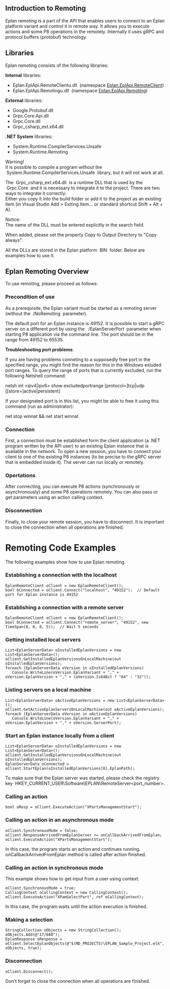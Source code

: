 ## Introduction to Remoting

Eplan remoting is a part of the API that enables users to connect to an Eplan platform variant and control it in remote way. It allows you to execute actions and some P8 operations in the remotely. Internally it uses gRPC and protocol buffers (protobuf) technology.

## Libraries

Eplan remoting consists of the following libraries:

**Internal** libraries:

* Eplan.EplApi.RemoteClientu.dll  (namespace [Eplan.EplApi.RemoteClient](Eplan.EplApi.RemoteClientu~Eplan.EplApi.RemoteClient_namespace.html))
* Eplan.EplApi.Remotingu.dll  (namespace [Eplan.EplApi.Remoting](Eplan.EplApi.Remotingu~Eplan.EplApi.Remoting_namespace.html))

**External** libraries:

* Google.Protobuf.dll
* Grpc.Core.Api.dll
* Grpc.Core.dll
* Grpc\_csharp\_ext.x64.dll

**.NET System** libraries:

* System.Runtime.CompilerServices.Unsafe
* System.Runtime.Remoting

Warning!  
It is possible to compile a program without the  System.Runtime.CompilerServices.Unsafe  library, but it will not work at all.

The  Grpc\_csharp\_ext.x64.dll  is a runtime DLL that is used by the  Grpc.Core  and it is necessary to integrate it to the project. There are two ways to integrate it correctly:  
Either you copy it into the build folder or add it to the project as an existing item (in Visual Studio Add > Exiting Item... or standard shortcut Shift + Alt + A).

Notice:  
The name of the DLL must be entered explicitly in the search field.

When added, please set the property Copy to Output Directory to "Copy always":



All the DLLs are stored in the Eplan platform  BIN  folder. Below are examples how to use it.

## Eplan Remoting Overview

To use remoting, please proceed as follows:

### Precondition of use

As a prerequisite, the Eplan variant must be started as a remoting server (without the  /NoRemoting  parameter).

The default port for an Eplan instance is 49152. It is possible to start a gRPC server on a different port by using the   /EplanServerPort  parameter when starting P8 application via the command line. The port should be in the range from 49152 to 65535.

**Troubleshooting port problems**:

If you are having problems conneting to a supposedly free port in the specified range, you might find the reason for this in the Windows exluded port ranges. To query the range of ports that is currently excluded, run the following Netshell command:

netsh int <ipv4|ipv6> show excludedportrange [protocol=]tcp|udp [[store=]active|persistent]

If your designated port is in this list, you might be able to free it using this command (run as administrator):

net stop winnat && net start winnat

### Connection

First, a connection must be established form the client application (a .NET program written by the API user) to an existing Eplan instance that is available in the network. To open a new session, you have to connect your client to one of the existing P8 instances (to be precise to the gRPC server that is embedded inside it). The server can run locally or remotely.

### Opertations

After connecting, you can execute P8 actions (synchronously or asynchronously) and some P8 operations remotely. You can also pass or get parameters using an action calling context.

### Disconnection

Finally, to close your remote session, you have to disconnect. It is important to close the connection when all operations are finished.

# Remoting Code Examples

The following examples show how to use Eplan remoting.

### Establishing a connection with the localhost


 ``` 
 EplanRemoteClient oClient = new EplanRemoteClient();
 bool bConnected = oClient.Connect("localhost", "49152");  // Default port for Eplan instance is 49152
 ``` 

### Establishing a connection with a remote server


 ``` 
 EplanRemoteClient oClient = new EplanRemoteClient();
 bool bConnected = oClient.Connect("remote_server", "49152", new TimeSpan(0, 0, 0, 5));  // Wait 5 seconds
 ``` 

### Getting installed local servers


 ``` 
 List<EplanServerData> oInstalledEplanVersions = new List<EplanServerData>();
 oClient.GetInstalledEplanVersionsOnLocalMachine(out oInstalledEplanVersions);
 foreach (EplanServerData oVersion in oInstalledEplanVersions)
    Console.WriteLine(oVersion.EplanVariant + "," + oVersion.EplanVersion + "," + (oVersion.Is64Bit ? "64" : "32"));
 ``` 

### Listing servers on a local machine


 ``` 
 List<EplanServerData> oActiveEplanVersions = new List<EplanServerData>();
 oClient.GetActiveEplanServersOnLocalMachine(out oActiveEplanVersions);
 foreach (EplanServerData oVersion in oActiveEplanVersions)
    Console.WriteLine(oVersion.EplanVariant + "," + oVersion.EplanVersion + "," + oVersion.ServerPort);
 ``` 

### Start an Eplan instance locally from a client

 ``` 
 List<EplanServerData> oInstalledEplanVersions = new List<EplanServerData>();
 oClient.GetInstalledEplanVersionsOnLocalMachine(out oInstalledEplanVersions);
 EplanServerData oConnected = oClient.StartEplan(oInstalledEplanVersions[0].EplanPath);
 ``` 

To make sure that the Eplan server was started, please check the registry key  HKEY\_CURRENT\_USER\Software\EPLAN\RemoteServer\<port\_number>.

### Calling an action

 ``` 
 bool oResp = oClient.ExecuteAction("XPartsManagementStart");
 ``` 

### Calling an action in an asynchronous mode


 ``` 
 oClient.SynchronousMode = false;
 oClient.ResponseArrivedFromEplanServer += onCallbackArrivedFromEplan;
 oClient.ExecuteAction("XPartsManagementStart");
 ``` 

In this case, the program starts an action and continues running. onCallbackArrivedFromEplan method is called after action finished.

### Calling an action in synchronous mode

This example shows how to get input from a user using context:


 ``` 
 oClient.SynchronousMode = true;
 CallingContext oCallingContext = new CallingContext();
 oClient.ExecuteAction("XPamSelectPart", ref oCallingContext);
 ``` 

In this case, the program waits until the action execution is finished.

### Making a selection


 ``` 
 StringCollection oObjects = new StringCollection();
 oObjects.Add(@"17/688");
 EplanResponse oResponse = oClient.SelectEplanObjects(@"$(MD_PROJECTS)\EPLAN_Sample_Project.elk", oObjects, true);
 ``` 

### Disconnection


 ``` 
 oClient.Disconnect();
 ``` 

Don't forget to close the connection when all operations are finished.

